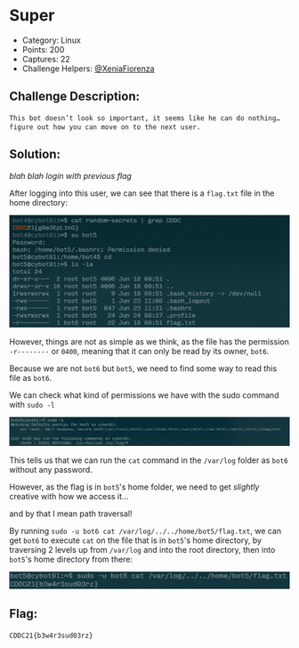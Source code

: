 # Super

- Category: Linux
- Points: 200
- Captures: 22
- Challenge Helpers: [@XeniaFiorenza](https://github.com/xeniafiorenza/CTF-Writeups/tree/main/CDDC%202021)

## Challenge Description:
```
This bot doesn’t look so important, it seems like he can do nothing…figure out how you can move on to the next user.
```
## Solution:

*blah blah login with previous flag*

After logging into this user, we can see that there is a `flag.txt` file in the home directory:

![](bot5-logon.png)

However, things are not as simple as we think, as the file has the permission `-r--------` or `0400`, meaning that it can only be read by its owner, `bot6`.

Because we are not `bot6` but `bot5`, we need to find some way to read this file as `bot6`.

We can check what kind of permissions we have with the sudo command with `sudo -l`

![](bot5-perms.png)

This tells us that we can run the `cat` command in the `/var/log` folder as `bot6` without any password.

However, as the flag is in `bot5`'s home folder, we need to get *slightly* creative with how we access it...

and by that I mean path traversal!

By running `sudo -u bot6 cat /var/log/../../home/bot5/flag.txt`, we can get `bot6` to execute `cat` on the file that is in `bot5`'s home directory, by traversing 2 levels up from `/var/log` and into the root directory, then into `bot5`'s home directory from there:

![](bot5-flag.png)
## Flag:
```
CDDC21{b3w4r3sud03rz}
```